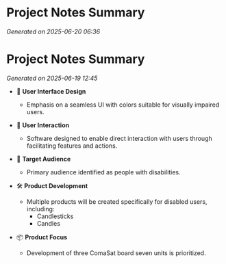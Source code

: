 # Project Notes Summary

*Generated on 2025-06-20 06:36*

# Project Notes Summary

*Generated on 2025-06-19 12:45*

- 🎨 **User Interface Design**
  - Emphasis on a seamless UI with colors suitable for visually impaired users.

- 🔗 **User Interaction**
  - Software designed to enable direct interaction with users through facilitating features and actions.

- 🎯 **Target Audience**
  - Primary audience identified as people with disabilities.

- 🛠️ **Product Development**
  - Multiple products will be created specifically for disabled users, including:
    - Candlesticks
    - Candles

- 📦 **Product Focus**
  - Development of three ComaSat board seven units is prioritized.
